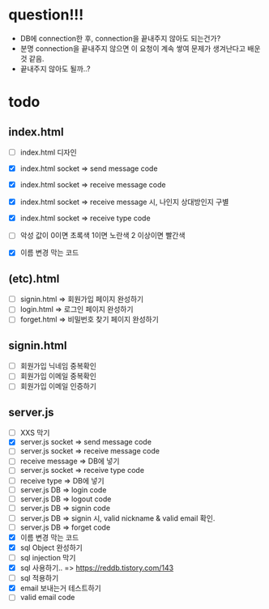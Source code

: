 # question!!!
- DB에 connection한 후, connection을 끝내주지 않아도 되는건가?
- 분명 connection을 끝내주지 않으면 이 요청이 계속 쌓여 문제가 생겨난다고 배운 것 같음.
- 끝내주지 않아도 될까..?


# todo
## index.html
- [ ] index.html 디자인
- [X] index.html socket => send message code
- [X] index.html socket => receive message code
- [X] index.html socket => receive message 시, 나인지 상대방인지 구별
- [X] index.html socket => receive type code
- [ ] 악성 값이 0이면 초록색 1이면 노란색 2 이상이면 빨간색
- [X] 이름 변경 막는 코드


## (etc).html
- [ ] signin.html => 회원가입 페이지 완성하기
- [ ] login.html => 로그인 페이지 완성하기
- [ ] forget.html => 비밀번호 찾기 페이지 완성하기

## signin.html
- [ ] 회원가입 닉네임 중복확인
- [ ] 회원가입 이메일 중복확인
- [ ] 회원가입 이메일 인증하기

## server.js
- [ ] XXS 막기
- [X] server.js socket => send message code
- [ ] server.js socket => receive message code
- [ ] receive message => DB에 넣기
- [ ] server.js socket => receive type code
- [ ] receive type => DB에 넣기
- [ ] server.js DB => login code
- [ ] server.js DB => logout code
- [ ] server.js DB => signin code
- [ ] server.js DB => signin 시, valid nickname & valid email 확인.
- [ ] server.js DB => forget code
- [X] 이름 변경 막는 코드
- [X] sql Object 완성하기
- [ ] sql injection 막기
- [X] sql 사용하기.. => https://reddb.tistory.com/143
- [ ] sql 적용하기
- [X] email 보내는거 테스트하기
- [ ] valid email code